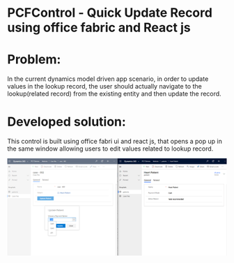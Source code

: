 # PCFControl - Quick Update Record using office fabric and React js

# Problem:
In the current dynamics model driven app scenario, in order to update values in the lookup record, the user should actually navigate to the lookup(related record) from the existing entity and then update the record. 


# Developed solution:
This control is built using office fabri ui and react js, that opens a pop up in the same window allowing users to edit values related to lookup record.

![Pcfcontrol](https://raw.githubusercontent.com/Shayanrs31/PCFControls/master/PCF%20-%20Control.PNG)
